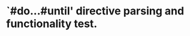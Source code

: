 `#do...#until' directive parsing and functionality test.
========================================================
